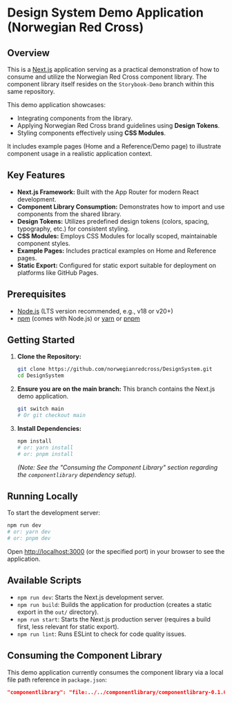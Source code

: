# Design System Demo Application (Norwegian Red Cross)


## Overview

This is a [Next.js](https://nextjs.org/) application serving as a practical demonstration of how to consume and utilize the Norwegian Red Cross component library. The component library itself resides on the `Storybook-Demo` branch within this same repository.

This demo application showcases:
*   Integrating components from the library.
*   Applying Norwegian Red Cross brand guidelines using **Design Tokens**.
*   Styling components effectively using **CSS Modules**.

It includes example pages (Home and a Reference/Demo page) to illustrate component usage in a realistic application context.

## Key Features

*   **Next.js Framework:** Built with the App Router for modern React development.
*   **Component Library Consumption:** Demonstrates how to import and use components from the shared library.
*   **Design Tokens:** Utilizes predefined design tokens (colors, spacing, typography, etc.) for consistent styling.
*   **CSS Modules:** Employs CSS Modules for locally scoped, maintainable component styles.
*   **Example Pages:** Includes practical examples on Home and Reference pages.
*   **Static Export:** Configured for static export suitable for deployment on platforms like GitHub Pages.

## Prerequisites

*   [Node.js](https://nodejs.org/) (LTS version recommended, e.g., v18 or v20+)
*   [npm](https://www.npmjs.com/) (comes with Node.js) or [yarn](https://yarnpkg.com/) or [pnpm](https://pnpm.io/)

## Getting Started

1.  **Clone the Repository:**
    ```bash
    git clone https://github.com/norwegianredcross/DesignSystem.git
    cd DesignSystem
    ```

2.  **Ensure you are on the main branch:**
    This branch contains the Next.js demo application.
    ```bash
    git switch main
    # Or git checkout main
    ```

3.  **Install Dependencies:**
    ```bash
    npm install
    # or: yarn install
    # or: pnpm install
    ```
    *(Note: See the "Consuming the Component Library" section regarding the `componentlibrary` dependency setup).*

## Running Locally

To start the development server:

```bash
npm run dev
# or: yarn dev
# or: pnpm dev
```

Open [http://localhost:3000](http://localhost:3000) (or the specified port) in your browser to see the application.

## Available Scripts

*   `npm run dev`: Starts the Next.js development server.
*   `npm run build`: Builds the application for production (creates a static export in the `out/` directory).
*   `npm run start`: Starts the Next.js production server (requires a build first, less relevant for static export).
*   `npm run lint`: Runs ESLint to check for code quality issues.

## Consuming the Component Library

This demo application currently consumes the component library via a local file path reference in `package.json`:
```json
"componentlibrary": "file:../../componentlibrary/componentlibrary-0.1.0.tgz"